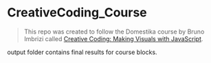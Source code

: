 # CreativeCoding_Course
>This repo was created to follow the Domestika course by Bruno Imbrizi called [Creative Coding: Making Visuals with JavaScript](https://www.domestika.org/en/courses/2729-creative-coding-making-visuals-with-javascript).

output folder contains final results for course blocks.
